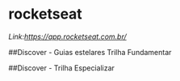 # rocketseat
*Link:https://app.rocketseat.com.br/*                                                        

##Discover - Guias estelares
Trilha Fundamentar

##Discover - 
Trilha Especializar

